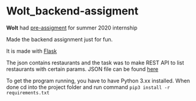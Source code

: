 # Wolt_backend-assigment

**Wolt** had [pre-assigment](https://github.com/woltapp/summer2020) for summer 2020 internship 


Made the backend assignment just for fun.

It is made with [Flask](https://flask.palletsprojects.com/en/1.1.x/)

The json contains restaurants and the task was to make REST API to list
restaurants with certain params. JSON file can be found [here](https://raw.githubusercontent.com/woltapp/summer2020/master/restaurants.json)

To get the program running, you have to have Python 3.xx installed. When done cd into the project folder and run command
```pip3 install -r requirements.txt```


